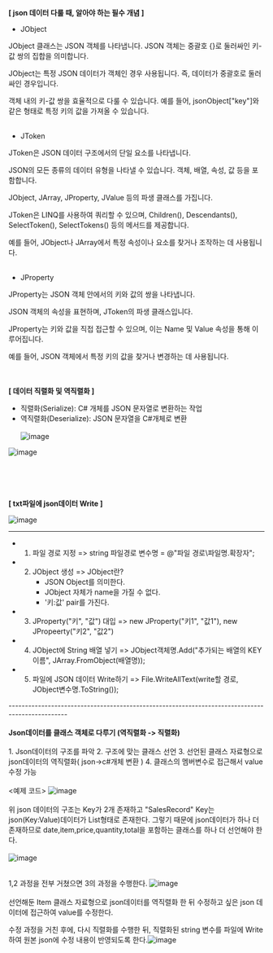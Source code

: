 
**[ json 데이터 다룰 때, 알아야 하는 필수 개념 ]**

- JObject

JObject 클래스는 JSON 객체를 나타냅니다. JSON 객체는 중괄호 {}로 둘러싸인 키-값 쌍의 집합을 의미합니다.

JObject는 특정 JSON 데이터가 객체인 경우 사용됩니다. 즉, 데이터가 중괄호로 둘러싸인 경우입니다.

객체 내의 키-값 쌍을 효율적으로 다룰 수 있습니다. 예를 들어, jsonObject["key"]와 같은 형태로 특정 키의 값을 가져올 수 있습니다.
<br/> <br/> 

- JToken

JToken은 JSON 데이터 구조에서의 단일 요소를 나타냅니다.


JSON의 모든 종류의 데이터 유형을 나타낼 수 있습니다. 객체, 배열, 속성, 값 등을 포함합니다.


JObject, JArray, JProperty, JValue 등의 파생 클래스를 가집니다.


JToken은 LINQ를 사용하여 쿼리할 수 있으며, Children(), Descendants(), SelectToken(), SelectTokens() 등의 메서드를 제공합니다.


예를 들어, JObject나 JArray에서 특정 속성이나 요소를 찾거나 조작하는 데 사용됩니다.
<br/> <br/> 

- JProperty

JProperty는 JSON 객체 안에서의 키와 값의 쌍을 나타냅니다.

JSON 객체의 속성을 표현하며, JToken의 파생 클래스입니다.

JProperty는 키와 값을 직접 접근할 수 있으며, 이는 Name 및 Value 속성을 통해 이루어집니다.

예를 들어, JSON 객체에서 특정 키의 값을 찾거나 변경하는 데 사용됩니다.


  
<br/> <br/> 
  **[ 데이터 직렬화 및 역직렬화 ]**
- 직렬화(Serialize): C# 개체를 JSON 문자열로 변환하는 작업
- 역직렬화(Deserialize): JSON 문자열을 C#개체로 변환
<br/> <br/> 
![image](https://github.com/Jiwoon22/Json-in-C-/assets/51106092/d0e4d69f-6ba5-4374-97c7-884d561299dd)

  
![image](https://github.com/Jiwoon22/Json-in-C-/assets/51106092/27d0b706-0317-4303-a72f-9cd3b7862962)



<br/> <br/> <br/> <br/> 
**[ txt파일에 json데이터 Write ]**

  ![image](https://github.com/Jiwoon22/Json-in-C-/assets/51106092/4a5f35c6-e095-4e10-b604-cddb574a94b6)


  ------------------------------------------------------------------------------------------------
  

  * 1. 파일 경로 지정
       => string 파일경로 변수명 = @"파일 경로\파일명.확장자";
       
  * 2. JObject 생성
       => JObject란?
          - JSON Object를 의미한다.
          - JObject 자체가 name을 가질 수 없다.
          - '키:값' pair를 가진다.
            
  * 3. JProperty("키", "값") 대입
       => new JProperty("키1", "값1"),
          new JPropeerty("키2", "값2")
       
  * 4. JObject에 String 배열 넣기
       => JObject객체명.Add("추가되는 배열의 KEY 이름", JArray.FromObject(배열명));

  * 5. 파일에 JSON 데이터 Write하기
       => File.WriteAllText(write할 경로, JObject변수명.ToString());

------------------------------------------------------------------------------------------------ <br/>  <br/> 
**Json데이터를 클래스 객체로 다루기 (역직렬화 -> 직렬화)**
 <br/>  <br/> 
	1. Json데이터의 구조를 파악
	2. 구조에 맞는 클래스 선언
	3. 선언된 클래스 자료형으로 json데이터의 역직렬화( json->c#개체 변환 )
  4. 클래스의 멤버변수로 접근해서 value 수정 가능
 <br/>  <br/> 
<예제 코드>
![image](https://github.com/Jiwoon22/Json-in-C-/assets/51106092/9a129104-1c8a-43a2-90d4-f88d6771766f)
 <br/>  <br/> 
위 json 데이터의 구조는 Key가 2개 존재하고
"SalesRecord" Key는 json(Key:Value)데이터가 List형태로 존재한다.
그렇기 때문에 json데이터가 하나 더 존재하므로 date,item,price,quantity,total을 포함하는 클래스를 하나 더 선언해야 한다. <br/>  <br/> 
![image](https://github.com/Jiwoon22/Json-in-C-/assets/51106092/c2a8e897-b277-4df9-9220-5a797c4b0e11) <br/>  <br/> 

1,2 과정을 전부 거쳤으면 3의 과정을 수행한다.
![image](https://github.com/Jiwoon22/Json-in-C-/assets/51106092/5e8d2b53-323e-4038-bdf2-5f1ff8ef9760)<br/>  <br/> 
선언해둔 Item 클래스 자료형으로 json데이터를 역직렬화 한 뒤
수정하고 싶은 json 데이터에 접근하여 value를 수정한다.

수정 과정을 거친 후에, 다시 직렬화를 수행한 뒤, 직렬화된 string 변수를 파일에 Write하여 원본 json에 수정 내용이 반영되도록 한다.![image](https://github.com/Jiwoon22/Json-in-C-/assets/51106092/28b77dfb-9db2-47ca-82be-adc53bb03246)



       
